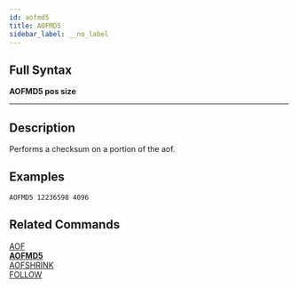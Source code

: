 ```yaml
---
id: aofmd5
title: AOFMD5
sidebar_label: __no_label
---
```


## Full Syntax

**AOFMD5  pos size**

---

## Description

Performs a checksum on a portion of the aof.

## Examples

```tile38
AOFMD5 12236598 4096
```

## Related Commands

[AOF](aof.html)<br>
**[AOFMD5](aofmd5.html)**<br>
[AOFSHRINK](aofshrink.html)<br>
[FOLLOW](follow.html)<br>